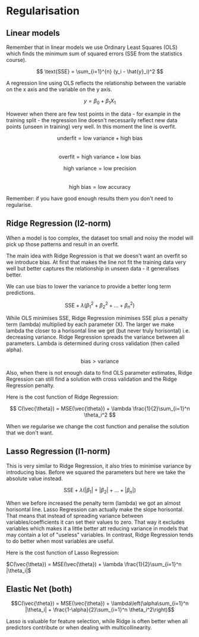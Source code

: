 # Regularisation

## Linear models
Remember that in linear models we use Ordinary Least Squares (OLS) which finds the minimum sum of squared errors (SSE from the statistics course).

$$ \text{SSE} = \sum_{i=1}^{n} (y_i - \hat{y}_i)^2 $$

A regression line using OLS reflects the relationship between the variable on the x axis and the variable on the y axis.

$$ y = \beta_0 + \beta_1X_1 $$

However when there are few test points in the data - for example in the training split - the regression line doesn't necessarily reflect new data points (unseen in training) very well. In this moment the line is overfit. 

$$ \text{underfit} = \text{low variance} + \text{high bias} $$  
$$ \text{overfit} = \text{high variance} + \text{low bias} $$  

$$ \text{high variance} = \text{low precision} $$  
$$ \text{high bias} = \text{low accuracy} $$  

Remember: if you have good enough results them you don't need to regularise.

## Ridge Regression (l2-norm)
When a model is too complex, the dataset too small and noisy the model will pick up those patterns and result in an overfit. 

The main idea with Ridge Regression is that we doesn't want an overfit so we introduce bias. At first that makes the line not fit the training data very well but better captures the relationship in unseen data - it generalises better. 

We can use bias to lower the variance to provide a better long term predictions. 

$$ \text{SSE} + \lambda (\beta_1^2 + \beta_2^2 + ... + \beta_n^2) $$

While OLS minimises SSE, Ridge Regression minimises SSE plus a penalty term (lambda) multiplied by each parameter (X). The larger we make lambda the closer to a horisontal line we get (but never truly horisontal) i.e. decreasing variance. Ridge Regression spreads the variance between all parameters.  Lambda is determined during cross validation (then called alpha). 

$$ \text{bias} > \text{variance} $$

Also, when there is not enough data to find OLS parameter estimates, Ridge Regression can still find a solution with cross validation and the Ridge Regression penalty. 

Here is the cost function of Ridge Regression: 

$$ C(\vec{\theta}) = MSE(\vec{\theta}) + \lambda \frac{1}{2}\sum_{i=1}^n \theta_i^2 $$

When we regularise we change the cost function and penalise the solution that we don't want. 

## Lasso Regression (l1-norm)
This is very similar to Ridge Regression, it also tries to minimise variance by introducing bias. Before we squared the parameters but here we take the absolute value instead. 

$$ \text{SSE} + \lambda (|\beta_1| + |\beta_2| + ... + |\beta_n|) $$

When we before increased the penalty term (lambda) we got an almost horisontal line. Lasso Regression can actually make the slope horisontal. That means that instead of spreading variance between variables/coefficients it can set their values to zero. That way it excludes variables which makes it a little better att reducing variance in models that may contain a lot of "useless" variables. In contrast, Ridge Regression tends to do better when most variables are useful. 

Here is the cost function of Lasso Regression: 

$C(\vec{\theta}) = MSE(\vec{\theta}) + \lambda \frac{1}{2}\sum_{i=1}^n |\theta_i|$

## Elastic Net (both)

$$C(\vec{\theta}) = MSE(\vec{\theta}) + \lambda\left(\alpha\sum_{i=1}^n |\theta_i| + \frac{1-\alpha}{2}\sum_{i=1}^n \theta_i^2\right)$$  

Lasso is valuable for feature selection, while Ridge is often better when all predictors contribute or when dealing with multicollinearity. 